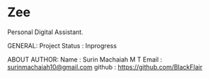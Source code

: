 # Zee
Personal Digital Assistant.

GENERAL:
Project Status : Inprogress

ABOUT AUTHOR:
Name : Surin Machaiah M T
Email : surinmachaiah10@gmail.com
github : https://github.com/BlackFlair
